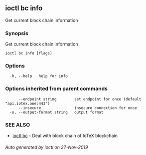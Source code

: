 ## ioctl bc info

Get current block chain information

### Synopsis

Get current block chain information

```
ioctl bc info [flags]
```

### Options

```
  -h, --help   help for info
```

### Options inherited from parent commands

```
      --endpoint string        set endpoint for once (default "api.iotex.one:443")
      --insecure               insecure connection for once
  -o, --output-format string   output format
```

### SEE ALSO

* [ioctl bc](ioctl_bc.md)	 - Deal with block chain of IoTeX blockchain

###### Auto generated by ioctl on 27-Nov-2019
